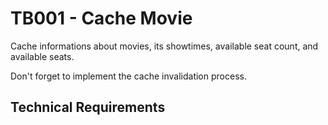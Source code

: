 # TB001 - Cache Movie

Cache informations about movies, its showtimes, available seat count, and available seats.

Don't forget to implement the cache invalidation process.

## Technical Requirements
